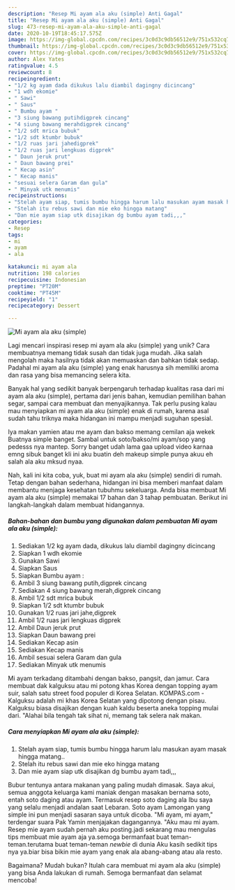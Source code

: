 ```yaml
---
description: "Resep Mi ayam ala aku (simple) Anti Gagal"
title: "Resep Mi ayam ala aku (simple) Anti Gagal"
slug: 473-resep-mi-ayam-ala-aku-simple-anti-gagal
date: 2020-10-19T18:45:17.575Z
image: https://img-global.cpcdn.com/recipes/3c0d3c9db56512e9/751x532cq70/mi-ayam-ala-aku-simple-foto-resep-utama.jpg
thumbnail: https://img-global.cpcdn.com/recipes/3c0d3c9db56512e9/751x532cq70/mi-ayam-ala-aku-simple-foto-resep-utama.jpg
cover: https://img-global.cpcdn.com/recipes/3c0d3c9db56512e9/751x532cq70/mi-ayam-ala-aku-simple-foto-resep-utama.jpg
author: Alex Yates
ratingvalue: 4.5
reviewcount: 8
recipeingredient:
- "1/2 kg ayam dada dikukus lalu diambil dagingny dicincang"
- "1 wdh ekomie"
- " Sawi"
- " Saus"
- " Bumbu ayam "
- "3 siung bawang putihdigprek cincang"
- "4 siung bawang merahdigprek cincang"
- "1/2 sdt mrica bubuk"
- "1/2 sdt ktumbr bubuk"
- "1/2 ruas jari jahedigprek"
- "1/2 ruas jari lengkuas digprek"
- " Daun jeruk prut"
- " Daun bawang prei"
- " Kecap asin"
- " Kecap manis"
- "sesuai selera Garam dan gula"
- " Minyak utk menumis"
recipeinstructions:
- "Stelah ayam siap, tumis bumbu hingga harum lalu masukan ayam masak hingga matang.."
- "Stelah itu rebus sawi dan mie eko hingga matang"
- "Dan mie ayam siap utk disajikan dg bumbu ayam tadi,,,"
categories:
- Resep
tags:
- mi
- ayam
- ala

katakunci: mi ayam ala 
nutrition: 198 calories
recipecuisine: Indonesian
preptime: "PT20M"
cooktime: "PT45M"
recipeyield: "1"
recipecategory: Dessert

---
```



![Mi ayam ala aku (simple)](https://img-global.cpcdn.com/recipes/3c0d3c9db56512e9/751x532cq70/mi-ayam-ala-aku-simple-foto-resep-utama.jpg)

Lagi mencari inspirasi resep mi ayam ala aku (simple) yang unik? Cara membuatnya memang tidak susah dan tidak juga mudah. Jika salah mengolah maka hasilnya tidak akan memuaskan dan bahkan tidak sedap. Padahal mi ayam ala aku (simple) yang enak harusnya sih memiliki aroma dan rasa yang bisa memancing selera kita.

Banyak hal yang sedikit banyak berpengaruh terhadap kualitas rasa dari mi ayam ala aku (simple), pertama dari jenis bahan, kemudian pemilihan bahan segar, sampai cara membuat dan menyajikannya. Tak perlu pusing kalau mau menyiapkan mi ayam ala aku (simple) enak di rumah, karena asal sudah tahu triknya maka hidangan ini mampu menjadi suguhan spesial.

Iya makan yamien atau me ayam dan bakso memang cemilan aja wekek Buatnya simple banget. Sambal untuk soto/bakso/mi ayam/sop yang pedesss nya mantep. Sorry banget udah lama gaa upload video karnaa emng sibuk banget kli ini aku buatin deh makeup simple punya akuu eh salah ala aku mksud nyaa.


Nah, kali ini kita coba, yuk, buat mi ayam ala aku (simple) sendiri di rumah. Tetap dengan bahan sederhana, hidangan ini bisa memberi manfaat dalam membantu menjaga kesehatan tubuhmu sekeluarga. Anda bisa membuat Mi ayam ala aku (simple) memakai 17 bahan dan 3 tahap pembuatan. Berikut ini langkah-langkah dalam membuat hidangannya.

<!--inarticleads1-->

##### Bahan-bahan dan bumbu yang digunakan dalam pembuatan Mi ayam ala aku (simple):

1. Sediakan 1/2 kg ayam dada, dikukus lalu diambil dagingny dicincang
1. Siapkan 1 wdh ekomie
1. Gunakan  Sawi
1. Siapkan  Saus
1. Siapkan  Bumbu ayam :
1. Ambil 3 siung bawang putih,digprek cincang
1. Sediakan 4 siung bawang merah,digprek cincang
1. Ambil 1/2 sdt mrica bubuk
1. Siapkan 1/2 sdt ktumbr bubuk
1. Gunakan 1/2 ruas jari jahe,digprek
1. Ambil 1/2 ruas jari lengkuas digprek
1. Ambil  Daun jeruk prut
1. Siapkan  Daun bawang prei
1. Sediakan  Kecap asin
1. Sediakan  Kecap manis
1. Ambil sesuai selera Garam dan gula
1. Sediakan  Minyak utk menumis


Mi ayam terkadang ditambahi dengan bakso, pangsit, dan jamur. Cara membuat dak kalguksu atau mi potong khas Korea dengan topping ayam suir, salah satu street food populer di Korea Selatan. KOMPAS.com - Kalguksu adalah mi khas Korea Selatan yang dipotong dengan pisau. Kalguksu biasa disajikan dengan kuah kaldu beserta aneka topping mulai dari. &#34;Alahai bila tengah tak sihat ni, memang tak selera nak makan. 

<!--inarticleads2-->

##### Cara menyiapkan Mi ayam ala aku (simple):

1. Stelah ayam siap, tumis bumbu hingga harum lalu masukan ayam masak hingga matang..
1. Stelah itu rebus sawi dan mie eko hingga matang
1. Dan mie ayam siap utk disajikan dg bumbu ayam tadi,,,


Bubur tentunya antara makanan yang paling mudah dimasak. Saya akui, semua anggota keluarga kami maniak dengan masakan bernama soto, entah soto daging atau ayam. Termasuk resep soto daging ala Ibu saya yang selalu menjadi andalan saat Lebaran. Soto ayam Lamongan yang simple ini pun menjadi sasaran saya untuk dicoba. &#34;Mi ayam, mi ayam,&#34; terdengar suara Pak Yamin menjajakan dagangannya. &#34;Aku mau mi ayam. Resep mie ayam sudah pernah aku posting.jadi sekarang mau mengulas tips membuat mie ayam aja ya.semoga bermanfaat buat teman-teman.terutama buat teman-teman *newbie* di dunia Aku kasih sedikit tips nya ya.biar bisa bikin mie ayam yang enak ala abang-abang atau ala resto. 

Bagaimana? Mudah bukan? Itulah cara membuat mi ayam ala aku (simple) yang bisa Anda lakukan di rumah. Semoga bermanfaat dan selamat mencoba!

